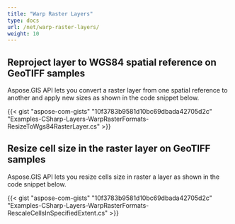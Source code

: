 ```yaml
---
title: "Warp Raster Layers"
type: docs
url: /net/warp-raster-layers/
weight: 10
---
```


## **Reproject layer to WGS84 spatial reference on GeoTIFF samples**
Aspose.GIS API lets you convert a raster layer from one spatial reference to another and apply new sizes as shown in the code snippet below.

{{< gist "aspose-com-gists" "10f3783b9581d10bc69dbada42705d2c" "Examples-CSharp-Layers-WarpRasterFormats-ResizeToWgs84RasterLayer.cs" >}}
## **Resize cell size in the raster layer on GeoTIFF samples**
Aspose.GIS API lets you resize cells size in raster a layer as shown in the code snippet below.

{{< gist "aspose-com-gists" "10f3783b9581d10bc69dbada42705d2c" "Examples-CSharp-Layers-WarpRasterFormats-RescaleCellsInSpecifiedExtent.cs" >}}




